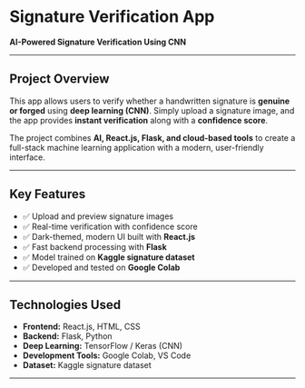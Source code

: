 # Signature Verification App
**AI-Powered Signature Verification Using CNN**

---

## Project Overview
This app allows users to verify whether a handwritten signature is **genuine or forged** using **deep learning (CNN)**. Simply upload a signature image, and the app provides **instant verification** along with a **confidence score**.

The project combines **AI, React.js, Flask, and cloud-based tools** to create a full-stack machine learning application with a modern, user-friendly interface.

---

## Key Features
- ✅ Upload and preview signature images
- ✅ Real-time verification with confidence score
- ✅ Dark-themed, modern UI built with **React.js**
- ✅ Fast backend processing with **Flask**
- ✅ Model trained on **Kaggle signature dataset**
- ✅ Developed and tested on **Google Colab**

---

## Technologies Used
- **Frontend:** React.js, HTML, CSS
- **Backend:** Flask, Python
- **Deep Learning:** TensorFlow / Keras (CNN)
- **Development Tools:** Google Colab, VS Code
- **Dataset:** Kaggle signature dataset

---

